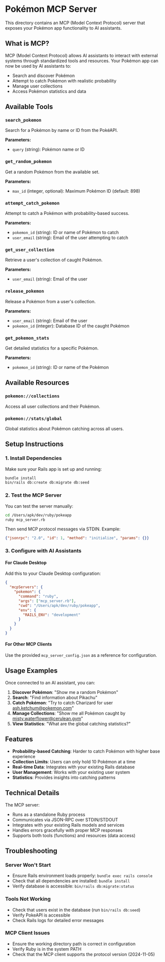 # Pokémon MCP Server

This directory contains an MCP (Model Context Protocol) server that exposes your Pokémon app functionality to AI assistants.

## What is MCP?

MCP (Model Context Protocol) allows AI assistants to interact with external systems through standardized tools and resources. Your Pokémon app can now be used by AI assistants to:

- Search and discover Pokémon
- Attempt to catch Pokémon with realistic probability
- Manage user collections
- Access Pokémon statistics and data

## Available Tools

### `search_pokemon`
Search for a Pokémon by name or ID from the PokéAPI.

**Parameters:**
- `query` (string): Pokémon name or ID

### `get_random_pokemon`
Get a random Pokémon from the available set.

**Parameters:**
- `max_id` (integer, optional): Maximum Pokémon ID (default: 898)

### `attempt_catch_pokemon`
Attempt to catch a Pokémon with probability-based success.

**Parameters:**
- `pokemon_id` (string): ID or name of Pokémon to catch
- `user_email` (string): Email of the user attempting to catch

### `get_user_collection`
Retrieve a user's collection of caught Pokémon.

**Parameters:**
- `user_email` (string): Email of the user

### `release_pokemon`
Release a Pokémon from a user's collection.

**Parameters:**
- `user_email` (string): Email of the user
- `pokemon_id` (integer): Database ID of the caught Pokémon

### `get_pokemon_stats`
Get detailed statistics for a specific Pokémon.

**Parameters:**
- `pokemon_id` (string): ID or name of the Pokémon

## Available Resources

### `pokemon://collections`
Access all user collections and their Pokémon.

### `pokemon://stats/global`
Global statistics about Pokémon catching across all users.

## Setup Instructions

### 1. Install Dependencies
Make sure your Rails app is set up and running:

```bash
bundle install
bin/rails db:create db:migrate db:seed
```

### 2. Test the MCP Server
You can test the server manually:

```bash
cd /Users/apk/dev/ruby/pokeapp
ruby mcp_server.rb
```

Then send MCP protocol messages via STDIN. Example:
```json
{"jsonrpc": "2.0", "id": 1, "method": "initialize", "params": {}}
```

### 3. Configure with AI Assistants

#### For Claude Desktop
Add this to your Claude Desktop configuration:

```json
{
  "mcpServers": {
    "pokemon": {
      "command": "ruby",
      "args": ["mcp_server.rb"],
      "cwd": "/Users/apk/dev/ruby/pokeapp",
      "env": {
        "RAILS_ENV": "development"
      }
    }
  }
}
```

#### For Other MCP Clients
Use the provided `mcp_server_config.json` as a reference for configuration.

## Usage Examples

Once connected to an AI assistant, you can:

1. **Discover Pokémon**: "Show me a random Pokémon"
2. **Search**: "Find information about Pikachu"
3. **Catch Pokémon**: "Try to catch Charizard for user ash.ketchum@pokemon.com"
4. **Manage Collections**: "Show me all Pokémon caught by misty.waterflower@cerulean.gym"
5. **View Statistics**: "What are the global catching statistics?"

## Features

- **Probability-based Catching**: Harder to catch Pokémon with higher base experience
- **Collection Limits**: Users can only hold 10 Pokémon at a time
- **Real-time Data**: Integrates with your existing Rails database
- **User Management**: Works with your existing user system
- **Statistics**: Provides insights into catching patterns

## Technical Details

The MCP server:
- Runs as a standalone Ruby process
- Communicates via JSON-RPC over STDIN/STDOUT
- Integrates with your existing Rails models and services
- Handles errors gracefully with proper MCP responses
- Supports both tools (functions) and resources (data access)

## Troubleshooting

### Server Won't Start
- Ensure Rails environment loads properly: `bundle exec rails console`
- Check that all dependencies are installed: `bundle install`
- Verify database is accessible: `bin/rails db:migrate:status`

### Tools Not Working
- Check that users exist in the database (run `bin/rails db:seed`)
- Verify PokeAPI is accessible
- Check Rails logs for detailed error messages

### MCP Client Issues
- Ensure the working directory path is correct in configuration
- Verify Ruby is in the system PATH
- Check that the MCP client supports the protocol version (2024-11-05)

